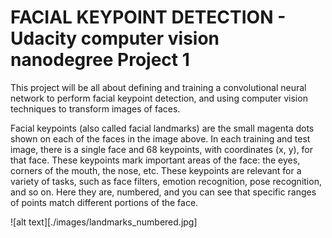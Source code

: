 # FACIAL KEYPOINT DETECTION - Udacity computer vision nanodegree Project 1

This project will be all about defining and training a convolutional neural network to perform facial keypoint detection, 
and using computer vision techniques to transform images of faces. 


Facial keypoints (also called facial landmarks) are the small magenta dots shown on each of the faces in the image above. 
In each training and test image, there is a single face and 68 keypoints, with coordinates (x, y), for that face. 
These keypoints mark important areas of the face: the eyes, corners of the mouth, the nose, etc. 
These keypoints are relevant for a variety of tasks, such as face filters, emotion recognition, pose recognition, and so on. 
Here they are, numbered, and you can see that specific ranges of points match different portions of the face.

![alt text][./images/landmarks_numbered.jpg]
